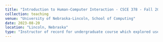 ```yaml
---
title: "Introduction to Human-Computer Interaction - CSCE 378 - Fall 2023"
collection: teaching
venue: "University of Nebraska-Lincoln, School of Computing"
date: 2023-08-20
location: "Lincoln, Nebraska"
type: "Instructor of record for undergraduate course which explored user experience design. Students mainly comprised of Software Engineering and Computer Science majors. Within the Fall of 2023 there were 99 students."
---
```

